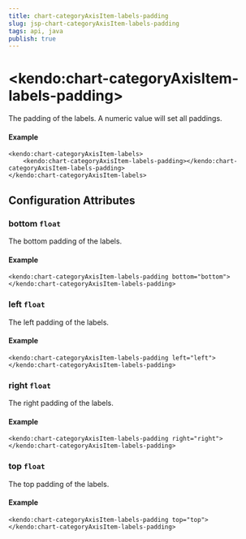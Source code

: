 ```yaml
---
title: chart-categoryAxisItem-labels-padding
slug: jsp-chart-categoryAxisItem-labels-padding
tags: api, java
publish: true
---
```


# \<kendo:chart-categoryAxisItem-labels-padding\>

The padding of the labels. A numeric value will set all paddings.

#### Example
    <kendo:chart-categoryAxisItem-labels>
        <kendo:chart-categoryAxisItem-labels-padding></kendo:chart-categoryAxisItem-labels-padding>
    </kendo:chart-categoryAxisItem-labels>

## Configuration Attributes

### bottom `float`

The bottom padding of the labels.

#### Example
    <kendo:chart-categoryAxisItem-labels-padding bottom="bottom">
    </kendo:chart-categoryAxisItem-labels-padding>

### left `float`

The left padding of the labels.

#### Example
    <kendo:chart-categoryAxisItem-labels-padding left="left">
    </kendo:chart-categoryAxisItem-labels-padding>

### right `float`

The right padding of the labels.

#### Example
    <kendo:chart-categoryAxisItem-labels-padding right="right">
    </kendo:chart-categoryAxisItem-labels-padding>

### top `float`

The top padding of the labels.

#### Example
    <kendo:chart-categoryAxisItem-labels-padding top="top">
    </kendo:chart-categoryAxisItem-labels-padding>

 
